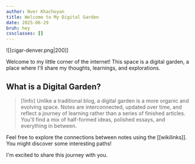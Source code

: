 ```yaml
---
author: Nver Khachoyan
title: Welcome to My Digital Garden
date: 2025-06-29
bruh: hey
cssclasses: []
---
```

![[cigar-denver.png|200]]
 
Welcome to my little corner of the internet! This space is a digital garden, a place where I'll share my thoughts, learnings, and explorations.

## What is a Digital Garden?

>[!info] 
>Unlike a traditional blog, a digital garden is a more organic and evolving space. Notes are interconnected, updated over time, and reflect a journey of learning rather than a series of finished articles. You'll find a mix of half-formed ideas, polished essays, and everything in between.

Feel free to explore the connections between notes using the [[wikilinks]]. You might discover some interesting paths!

I'm excited to share this journey with you.


